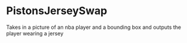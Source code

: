 # PistonsJerseySwap
Takes in a picture of an nba player and a bounding box and outputs the player wearing a jersey
